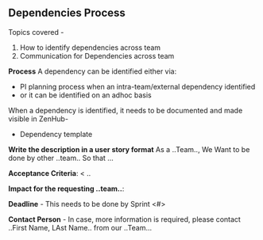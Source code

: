 ## Dependencies Process

Topics covered -
1. How to identify dependencies across team
2. Communication for Dependencies across team

**Process**
A dependency can be identified either via:
- PI planning process when an intra-team/external dependency identified
- or it can be identified on an adhoc basis

When a dependency is identified, it needs to be documented and made visible in ZenHub-
- Dependency template

**Write the description in a user story format**
As a ..Team..,
  We Want <something> to be done by other ..team..
    So that ...
  
**Acceptance Criteria**:
<
..

>
**Impact for the requesting ..team..**:

**Deadline** - This needs to be done by Sprint <#>

**Contact Person** - In case, more information is required, please contact ..First Name, LAst Name.. from our ..Team...
  
